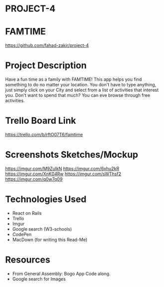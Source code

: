 # PROJECT-4

# FAMTIME

https://github.com/fahad-zakir/project-4


# Project Description
Have a fun time as a family with FAMTIME!
This app helps you find something to do no matter your location.  You don't have to type anything, just simply click on your City and select from a list of activities that interest you. Don't want to spend that much?  You can eve browse through free activities.

# Trello Board Link
https://trello.com/b/rftO07T6/famtime

# Screenshots Sketches/Mockup
https://imgur.com/M9ZuIkN
https://imgur.com/6xhu2kR
https://imgur.com/XnK04Rw
https://imgur.com/sWThsf2
https://imgur.com/q0w7q09

# Technologies Used
* React on Rails
* Trello
* Imgur
* Google search (W3-schools)
* CodePen
* MacDown (for writing this Read-Me)
	
# Resources
* From General Assembly: Bogo App Code along.
* Google search for Images

